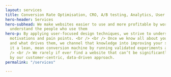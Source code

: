 ```yaml
---
layout: services
title: Conversion Rate Optimisation, CRO, A/B testing, Analytics, User research
hero-header: Services
hero-subhead: We make websites easier to use and more profitable by working hard to
  understand the people who use them
hero-p: By applying user-focused design techniques, we strive to understand user needs,
  motivations and pain points. <br /> <br /> Once we know all about your customers
  and what drives them, we channel that knowledge into improving your site and transforming
  it a lean, mean conversion machine by running validated experiments at scale. <br
  /> <br /> We rarely if ever find a website that can’t be significantly improved
  by our customer-centric, data-driven approach.
permalink: "/services"

---
```

